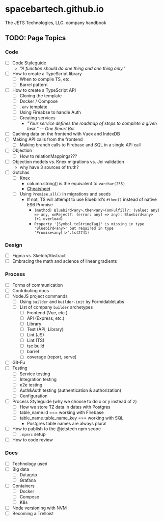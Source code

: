 # spacebartech.github.io
The JETS Technologies, LLC. company handbook


## TODO: Page Topics

### Code

- [ ] Code Styleguide
  - _"A function should do one thing and one thing only."_
- [ ] How to create a TypeScript library
  - [ ] When to compile TS, etc.
  - [ ] Barrel pattern
- [ ] How to create a TypeScript API
  - [ ] Cloning the template
  - [ ] Docker / Compose
  - [ ] `.env` template
  - [ ] Using Fireabse to handle Auth
  - [ ] Creating services
    - _"Your service defines the roadmap of steps to complete a given task." -- One Smart Boi_
- [ ] Caching data on the frontend with Vuex and IndexDB
- [ ] Making API calls from the frontend
  - [ ] Making branch calls to Firebase and SQL in a single API call
- [ ] Objection
  - [ ] How to relationMappings???
- [ ] Objection models vs. Knex migrations vs. Joi validation
  - why have 3 sources of truth?
- [ ] Gotchas
  - [ ] Knex
    - column.string() is the equivalent to `varchar(255)`
    - [Cheatsheet](https://devhints.io/knex)
  - [ ] Using `Promise.all()` in migrations and seeds
    - If not, TS will attempt to use Bluebird's `#then()` instead of native ES6 Promise
      - `(method) Bluebird<any>.then<any>(onFulfill?: (value: any) => any, onReject?: (error: any) => any): Bluebird<any> (+1 overload)`
      - `Property '[Symbol.toStringTag]' is missing in type 'Bluebird<any>' but required in type 'Promise<any[]>'.ts(2741)`

### Design

- [ ] Figma vs. Sketch/Abstract
- [ ] Embracing the math and science of linear gradients

### Process

- [ ] Forms of communication
- [ ] Contributing docs
- [ ] NodeJS project commands
  - [ ] Using `builder` and `builder-init` by FormidableLabs
  - [ ] List of company `builder` archetypes
    - [ ] Frontend (Vue, etc.)
    - [ ] API (Express, etc.)
    - [ ] Library
    - [ ] Test (API, Library)
    - [ ] Lint (JS)
    - [ ] Lint (TS)
    - [ ] tsc build
    - [ ] barrel
    - [ ] coverage (report, serve)
- [ ] Git-Fu
- [ ] Testing
  - [ ] Service testing
  - [ ] Integration testing
  - [ ] e2e testing
  - [ ] Auth&Auth testing (authentication & authorization)
  - [ ] Configuration
- [ ] Process Styleguide (why we choose to do x or y instead of z)
  - [ ] How we store TZ data in dates with Postgres
  - [ ] table_name.id === working with Firebase
  - [ ] table_name.table_name_key === working with SQL
    - Postgres table names are always plural
- [ ] How to publish to the @jetstech npm scope
  - [ ] `.npmrc` setup
- [ ] How to code review

### Docs

- [ ] Technology used
- [ ] Big data
  - [ ] Datagrip
  - [ ] Grafana
- [ ] Containers
  - [ ] Docker
  - [ ] Compose
  - [ ] K8s
- [ ] Node versioning with NVM
- [ ] Becoming a Trelloist
